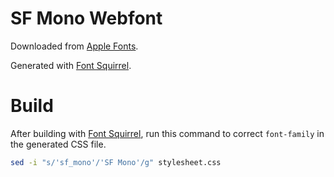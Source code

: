 # SF Mono Webfont

Downloaded from [Apple Fonts](https://developer.apple.com/fonts/).

Generated with [Font Squirrel](https://www.fontsquirrel.com/tools/webfont-generator).

# Build

After building with [Font Squirrel](https://www.fontsquirrel.com/tools/webfont-generator), run this command to correct `font-family` in the generated CSS file.

```bash
sed -i "s/'sf_mono'/'SF Mono'/g" stylesheet.css
```
